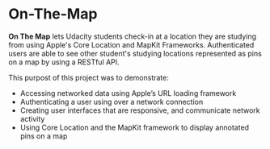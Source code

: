 # On-The-Map

**On The Map** lets Udacity students check-in at a location they are studying from using Apple's Core Location and MapKit Frameworks. Authenticated users are able to see other student's studying locations represented as pins on a map by using a RESTful API.

This purpost of this project was to demonstrate:
* Accessing networked data using Apple’s URL loading framework
* Authenticating a user using over a network connection
* Creating user interfaces that are responsive, and communicate network activity
* Using Core Location and the MapKit framework to display annotated pins on a map
